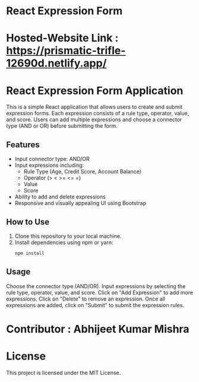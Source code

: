 # React Expression Form
# Hosted-Website Link : https://prismatic-trifle-12690d.netlify.app/

# React Expression Form Application

This is a simple React application that allows users to create and submit expression forms. Each expression consists of a rule type, operator, value, and score. Users can add multiple expressions and choose a connector type (AND or OR) before submitting the form.

## Features

- Input connector type: AND/OR
- Input expressions including:
  - Rule Type (Age, Credit Score, Account Balance)
  - Operator (> < >= <= =)
  - Value
  - Score
- Ability to add and delete expressions
- Responsive and visually appealing UI using Bootstrap

## How to Use

1. Clone this repository to your local machine.
2. Install dependencies using npm or yarn:
   ```bash
   npm install

## Usage
Choose the connector type (AND/OR).
Input expressions by selecting the rule type, operator, value, and score.
Click on "Add Expression" to add more expressions.
Click on "Delete" to remove an expression.
Once all expressions are added, click on "Submit" to submit the expression rules.

# Contributor : Abhijeet Kumar Mishra

# License
This project is licensed under the MIT License.

